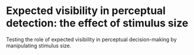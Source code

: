 # Expected visibility in perceptual detection: the effect of stimulus size
Testing the role of expected visibility in perceptual decision-making by manipulating stimulus size.

